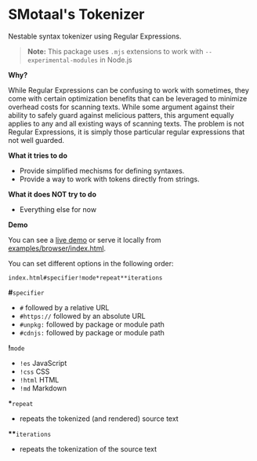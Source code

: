 # SMotaal's Tokenizer

Nestable syntax tokenizer using Regular Expressions.

> **Note:** This package uses `.mjs` extensions to work with `--experimental-modules` in Node.js

**Why?**

While Regular Expressions can be confusing to work with sometimes, they come with certain optimization benefits that can be leveraged to minimize overhead costs for scanning texts. While some argument against their ability to safely guard against melicious patters, this argument equally applies to any and all existing ways of scanning texts. The problem is not Regular Expressions, it is simply those particular regular expressions that not well guarded.

**What it tries to do**

- Provide simplified mechisms for defining syntaxes.
- Provide a way to work with tokens directly from strings.

**What it does NOT try to do**

- Everything else for now

**Demo**

You can see a [live demo](https://smotaal.github.io/experimental/markup/packages/tokenizer/examples/browser/) or serve it locally from [examples/browser/index.html](examples/browser/index.html).

You can set different options in the following order:

    index.html#specifier!mode*repeat**iterations

<b>#</b>`specifier`
  - `#` followed by a relative URL
  - `#https://` followed by an absolute URL
  - `#unpkg:` followed by package or module path
  - `#cdnjs:` followed by package or module path

<b>!</b>`mode`
  - `!es` JavaScript
  - `!css` CSS
  - `!html` HTML
  - `!md` Markdown

<b>&#42;</b>`repeat`
  - repeats the tokenized (and rendered) source text

<b>&#42;&#42;</b>`iterations`
  - repeats the tokenization of the source text
